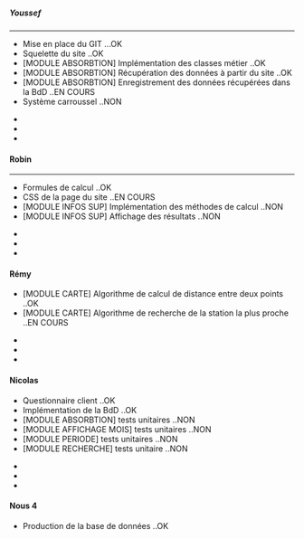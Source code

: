 ##### Youssef
------
* Mise en place du GIT ...OK
* Squelette du site ..OK
* [MODULE ABSORBTION] Implémentation des classes métier ..OK
* [MODULE ABSORBTION] Récupération des données à partir du site ..OK
* [MODULE ABSORBTION] Enregistrement des données récupérées dans la BdD ..EN COURS
* Système carroussel ..NON

-
-
-

#### Robin
------
* Formules de calcul ..OK
* CSS de la page du site ..EN COURS
* [MODULE INFOS SUP] Implémentation des méthodes de calcul ..NON
* [MODULE INFOS SUP] Affichage des résultats ..NON

-
-
-

#### Rémy
* [MODULE CARTE] Algorithme de calcul de distance entre deux points ..OK
* [MODULE CARTE] Algorithme de recherche de la station la plus proche ..EN COURS

-
-
-

#### Nicolas
* Questionnaire client ..OK
* Implémentation de la BdD ..OK
* [MODULE ABSORBTION] tests unitaires ..NON
* [MODULE AFFICHAGE MOIS] tests unitaires ..NON
* [MODULE PERIODE] tests unitaires ..NON
* [MODULE RECHERCHE] tests unitaire ..NON

-
-
-

#### Nous 4
* Production de la base de données ..OK
